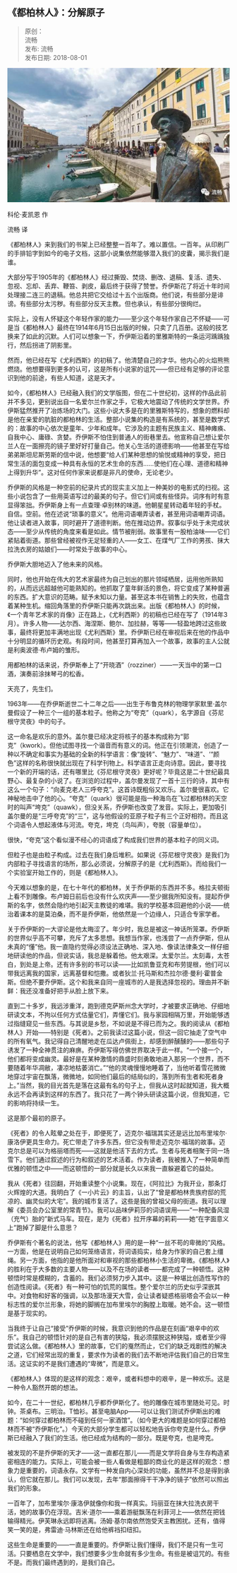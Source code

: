 ## 《都柏林人》：分解原子  

> 原创：  
> <span id="js_author_name" class="" datarewardsn="" datatimestamp="" datacanreward="0">流畅</span>  
> 发布: 流畅  
> 发布日期: 2018-08-01  

![image](images/1808-dblrfjyz-0.jpeg)

科伦·麦凯恩 作

流畅 译

《都柏林人》来到我们的书架上已经整整一百年了。难以置信。一百年。从印刷厂的手排铅字到如今的电子文档，这部小说集依然能够潜入我们的皮囊，揭示我们是谁。

大部分写于1905年的《都柏林人》经过撕毁、焚烧、删改、退稿、复活、遗失、忽视、忘却、丢弃、鞭笞、剥皮，最后终于获得了赞誉。乔伊斯花了将近十年时间处理接二连三的退稿。他总共把它交给过十五个出版商。他们说，有些部分是诽谤。有些部分太污秽。有些部分反天主教。但也承认，有些部分很绚烂。

实际上，没有人怀疑这个年轻作家的能力——至少这个年轻作家自己不怀疑——可是当《都柏林人》最终在1914年6月15日出版的时候，只卖了几百册。这般的技艺换来了如此的沉默。人们可以想象一下，乔伊斯沿着的里雅斯特的一条运河踽踽独行，然后拐进了阴影里。

然而，他已经在写《尤利西斯》的初稿了。他清楚自己的才华。他内心的火焰熊熊燃烧。他想要得到更多的认可，这是所有小说家的诅咒——但已经有足够的评论意识到他的前途，有些人知道，这是天才。

如今，《都柏林人》已经融入我们的文学版图，但在二十世纪初，这样的作品此前并不多见，更别说出自一名爱尔兰作家之手，它极大地震动了传统的文学世界。乔伊斯猛然推开了冶炼场的大门。这些小说大多是在的里雅斯特写的，想象的燃料却是他在亲爱的肮脏的都柏林的生活。整部小说集的构造是有系统的，甚至是数学式的：故事的中心依次是童年、少年和成年。它涉及的主题有民族主义、精神瘫痪、自我中心、庸碌、贪婪。乔伊斯不怕住到普通人的街巷里去。他宣称自己想让爱尔兰人在一面擦亮的镜子里好好打量自己。他关心生活的道德影响——他甚至在写给弟弟斯坦尼斯劳斯的信中说，他想要“给人们某种思想的愉悦或精神的享受，把日常生活的面包变成一种具有永恒的艺术生命的东西……使他们在心理、道德和精神上得到升华”。这对任何作家来说都是非凡的使命，无论老少。

乔伊斯的风格是一种空前的纪录片式的现实主义加上一种美妙的电影式的扫视。这些小说包含了一些用英语写过的最美的句子。但它们间或有些怪异。词序有时有意显得笨拙。乔伊斯身上有一点查理·卓别林的味道。他朝星星转动着年轻的手杖。自信。空前。他在述说“琐事的意义”。他用词语嘲弄读者，甚至用词语嘲弄词语。他让读者进入故事，同时避开了道德判断。他在推动边界。叙事似乎处于未完成状态——至少从传统的角度来看是如此。情节被削弱。故事里有一股柏油味——它们紧贴着街道。那些曾经被视作无足轻重的人——女工、在煤气厂工作的男孩、抹大拉洗衣房的姑娘们——时常处于故事的中心。

乔伊斯大胆地迈入了他未来的风格。

同时，他也开始在伟大的艺术家最终为自己划出的那片领域栖居，运用他所熟知的，从而远远超越他可能熟知的。他抓取了童年鲜活的景色，将它变成了某种普遍的东西。扩大意识的范畴。赋予未知以力量。甚至这本书在销售上的失败，也蕴含着某种生机。缩回角落里的乔伊斯只能再次跳出来。出版《都柏林人》的时候，《一个青年艺术家的肖像》正在路上，《尤利西斯》的初稿也已经在写了（1914年3月）。许多人物——达尔西、海涅斯、鲍尔、加拉赫，等等——轻盈地跨过这些故事，最终将更加丰满地出现《尤利西斯》里。乔伊斯已经在审视后来在他的作品中十分明显的循环历史观。有段时间，他甚至打算再加入一个故事，故事的主人公就是利奥波德·布卢姆的雏形。

用都柏林的话来说，乔伊斯奉上了“开晓酒”（rozziner）——一天当中的第一口酒，演奏前涂抹琴弓的松香。

天亮了，先生们。

1963年——在乔伊斯逝世二十二年之后——出生于布鲁克林的物理学家默里·盖尔曼假设了一种三个一组的基本粒子。他称之为“夸克”（quark），名字源自《芬尼根守灵夜》中的句子。

这一命名是欢乐的意外。盖尔曼已经决定将核子的基本构成称为“郭克”（kwork）。但他试图寻找一个谐音而有意义的词。他正在引领潮流，创造了一种以不确定和事实为基础的全新的科学语言：像“旋转”、“魅力”、“味道”、‘“颜色”这样的名称很快就出现在了科学刊物上。科学语言正走向诗意。因此，要寻找一个新的开端的话，还有哪里比《芬尼根守灵夜》更好呢？毕竟这是二十世纪最具野心、最复杂的小说了。在浏览的过程中，盖尔曼发现了一首十三行的诗，其中有这么一个句子：“向麦克老人三呼夸克”。这首诗既粗俗又欢乐。盖尔曼很喜欢。它神秘地击中了他的心。“夸克”（quark）很可能是指一种海鸟在飞过都柏林的天空时的叫声“垮克”（quawk），但没关系，乔伊斯也改变了发音。实际上，更加吸引盖尔曼的是“三呼夸克”的“三”，这与他假设的亚原子粒子有三个正好相符。而且这个词语令人想起液体与河流。夸克，垮克（鸟叫声），夸脱（容量单位）。

很快，“夸克”这个看似漫不经心的词语成了构成我们世界的基本粒子的同义词。

但粒子也是由粒子构成。过去在我们身后堆积。如果说《芬尼根守灵夜》是我们为内部粒子寻找语言的场所，那么必须说，分解原子的是《尤利西斯》。而给我们一个实验室开始工作的，则是《都柏林人》。

今天难以想象的是，在七十年代的都柏林，关于乔伊斯的东西并不多。格拉夫顿街上看不到雕像。布卢姆日前后也没有什么欢庆声——至少据我所知没有。提起乔伊斯的名字，依然会隐约地引起天主教徒的难堪。我的学校基本回避他的小说——统治着课本的是莫泊桑，而不是乔伊斯，他依然是一个边缘人，只适合专家学者。

关于乔伊斯的一大谬论是他太晦涩了。年少时，我总是被这一神话所笼罩。乔伊斯的世界似乎高不可攀，充斥了太多思想。我想当作家，也浅尝了一点乔伊斯，但从未真的“懂”他。我一直隐约觉得必须设法正确地、深入地、像读法律条文一样仔细地研读他的作品，但说实话，我总是躲着他。他太艰深。太爱尔兰。太刻毒，太苍白，到处是上帝。还有许多别的书可以读——比如凯鲁亚克和布劳提根，他们可以带我远离我的国家，远离基督和恺撒。或者狄兰·托马斯和杰拉尔德·曼利·霍普金斯。但绝不要乔伊斯。这个和我来自同一座城市的人是我选择忽视的。理由并不新鲜：我还没准备好把手从脸上放下来。

直到二十多岁，我远涉重洋，跑到德克萨斯州念大学时，才被要求正确地、仔细地研读文本，不拘以任何方式估量它们，弄懂它们。我与家园相隔万里，开始能够透过指缝窥见一些东西。与其说是乡愁，不如说是不得已而为之。我的阅读从《都柏林人》开始——特别是《死者》。之前我读过这篇小说，但这一回它抽走了空气中的所有氧气。我记得自己清醒地走在瓜达卢佩街上，却感到醉醺醺的——那些句子诱发了一种全神贯注的麻痹。乔伊斯写得仿佛世界取决于此一样。“一个接一个，他们都将变成幽灵。最好是在某种激情的鼎盛时刻勇敢地进入那另一个世界，而不要随着年华凋敝，凄凉地枯萎消亡。”“他的灵魂慢慢地睡着了，当他听着雪花微微地穿过宇宙在飘落，微微地，如同他们最后的结局似的，落到所有生者和死者身上。”当然，我的目光首先是落在这最有名的句子上，但我从这时起就知道，我大概永远不会再读到这样的东西了。我只花了一两个钟头研读这篇小说，但我知道，它的影响将持续一生。

这是那个最初的原子。

《死者》的令人眩晕之处在于，即便死了，迈克尔·福瑞其实还是远比加布里埃尔·康洛伊更具生命力。死亡带走了许多东西，但它没有带走迈克尔·福瑞的故事。迈克尔总是可以为格丽塔而死——这就是他活下去的方式。生者与死者相聚于同一场雪下。他们通过叙述的行为和叙述的艺术活着。作为读者，我被推入了一种简单而优雅的顿悟之中——而这顿悟的一部分就是长久以来我一直躲避着它的益处。

我从《死者》往回翻，开始重读整个小说集。现在，《阿拉比》为我开业，那条灯火辉煌的大道。我明白了《一小片云》的主旨，认出了“曾是都柏林贵族府邸的荒凉的、幽灵似的大宅”。我的城市复活了。这些是我的曾祖父母的街道。我可以理解《委员会办公室里的常青节》。我可以品味伊莉莎的词语误用——“一种配备风湿（充气）胎的”新式马车。现在，是为《死者》拉开序幕的莉莉——她“在字面意义上”跑掉了脚是什么意思？

乔伊斯有个著名的说法，他写《都柏林人》用的是一种“一丝不苟的卑微的”风格。一方面，他是在说明自己如何笼络语言，将词语捣实，给身为作家的自己套上缰绳。另一方面，他指的是他所面对和审视的那些都柏林小生活的卑微。《都柏林人》的胜利在于大多数的主要人物——以及不在场的读者——都完成了一种顿悟。这种顿悟时常是模糊的，含蓄的。我们必须努力步入其中。这是一种堪比创造性写作的创造性阅读。《死者》有一种可怕的饥荒的属性。整个爱尔兰的历史似乎深嵌其中。对食物和好客的强调，以及那场漫天大雪，会让读者疑惑格丽塔会不会以一种标志性的爱尔兰形象，将她的脚搁在加布里埃尔的胸膛上取暖。她不会。这一顿悟是基于现实的。

当我终于让自己“接受”乔伊斯的时候，我意识到他的作品是在刻画“艰辛中的欢乐”。我自己的顿悟针对的是自己有害的狭隘，我必须摆脱这种狭隘，或者至少得尝试这么做。《都柏林人》里的故事，它们的戛然而止，它们的缺乏戏剧性的解决之道，它们经常出现的重复，要求作为读者的我们去不断地评估我们自己的日常生活。这证实的不是我们遭遇的“卑微”，而是意义。

《都柏林人》体现的是这样的观念：艰辛，或者料想中的艰辛，是一种欢乐。这是一种令人豁然开朗的想法。

如今，在二十一世纪，都柏林几乎都乔伊斯化了。他的雕像在城市里随处可见。时钟。茶桌布。三明治。T恤衫。甚至电脑App——可以让我们测试乔伊斯出的难题：“如何穿过都柏林而不碰到任何一家酒馆”。（如今更大的难题是如何穿过都柏林而不被“乔伊斯化”。）今天的大部分学生都可以轻松地告诉你夸克是什么。乔伊斯已经融入了我们的生活。他已经成为结构的一部分。既是夸克，也是垮克。

被发现的不是乔伊斯的天才——这一直都在那儿——而是文学将自身与生存构造紧密相连的能力。实际上，可能会被一些人看做是粗鄙的商业化的是这样的观念：想象力是重要的，词语永存。文学有一种发自内心深处的功能，虽然并不总是得到承认，但它就在那儿。我们可以发现，去年“那面擦得干干净净的镜子”依然可以照出我们的形象。

一百年了，加布里埃尔·康洛伊就像你和我一样真实。玛丽亚在抹大拉洗衣房干活，她的故事仍在浮现。吉米·道尔——乘着游艇飘荡在利菲河上——依然在把钱输得精光。伊芙琳永远即将逃离。汤姆·基尔南依然饱受天主教困扰。还有，值得笑一笑的是，弗雷迪·马林斯还在给他裤裆扣纽扣。

这些生命是重要的——一直是重要的。乔伊斯让我们懂得，我们不是只有一生可活。只要栖息在文学中，我们想要多少生命就有多少生命。有些是被诅咒的。有些不是。而我们最终遇到的，是我们自己。
